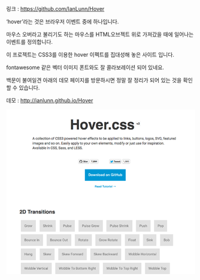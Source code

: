 링크 : https://github.com/IanLunn/Hover

‘hover’라는 것은 브라우저 이벤트 중에 하나입니다.

마우스 오버라고 불리기도 하는 마우스를 HTML오브젝트 위로 가져갔을 때에 일어나는 이벤트를 정의합니다.

이 프로젝트는 CSS3를 이용한 hover 이펙트를 집대성해 놓은 사이트 입니다.

fontawesome 같은 벡터 이미지 폰트와도 잘 콜라보레이션 되어 있네요.

백문이 불여일견 아래의 데모 페이지를 방문하시면 정말 잘 정리가 되어 있는 것을 확인할 수 있습니다.

데모 : http://ianlunn.github.io/Hover

![이미지1](../img/001-09.png)
